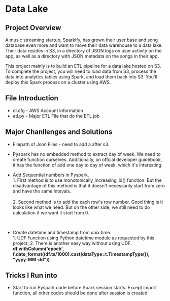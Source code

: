 # Data Lake

## Project Overview
A music streaming startup, Sparkify, has grown their user base and song database even more and want to move their data warehouse to a data lake. Their data resides in S3, in a directory of JSON logs on user activity on the app, as well as a directory with JSON metadata on the songs in their app.


This project mainly is to build an ETL pipeline for a data lake hosted on S3. To complete the project, you will need to load data from S3, process the data into analytics tables using Spark, and load them back into S3. You'll deploy this Spark process on a cluster using AWS.

## File Introduction

* dl.cfg - AWS Account information
* etl.py - Major ETL File that do the ETL job

## Major Chanllenges and Solutions

* Filepath of Json Files - need to add a after s3. 
* Pyspark has no embedded method to extract day of week. We need to create function ourselves.
Additionally, on offcial developer guidebook, it has the function of add one day to day of week, which it's interesting. 

* Add Sequential numbers in Pyspark. 
<br>  1. First method is to use monotonically_increasing_id() function. But the disadvantage of this method is that it doesn't necessarily start from zero and have the same intevals. </br>
<br>  2. Second method is to add the each row's row number. Good thing is it looks like what we need. But on the other side, we still need to do calculation if we want it start from 0. 
</br>

* Create datetime and timestamp from unix time. 
   <br> 1. UDF Function using Python datetime module as requested by this project; 
        2. There is another easy way without using UDF. </br>
   <b>  df.withColumn('epoch', f.date_format((df.ts/1000).cast(dataType=t.TimestampType()), "yyyy-MM-dd")) </b>  </br>

## Tricks I Run into
* Start to run Pyspark code before Spark session starts. Except import function, all other codes should be done after session is created
